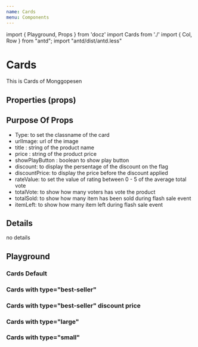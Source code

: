 ```yaml
---
name: Cards
menu: Components
---
```


import { Playground, Props } from 'docz'
import Cards from './'
import { Col, Row } from "antd";
import "antd/dist/antd.less"

# Cards

This is Cards of Monggopesen

## Properties (props)

<Props of={Cards} />

## Purpose Of Props

- Type: to set the classname of the card
- urlImage: url of the image
- title : string of the product name
- price : string of the product price
- showPlayButton : boolean to show play button
- discount: to display the persentage of the discount on the flag
- discountPrice: to display the price before the discount applied
- rateValue: to set the value of rating between 0 - 5 of the average total vote
- totalVote: to show how many voters has vote the product
- totalSold: to show how many item has been sold during flash sale event
- itemLeft: to show how many item left during flash sale event

## Details

no details

## Playground

### Cards Default

<Playground>
    <Cards
        title={"Sepeda Motor"}
        urlImage={"https://s3.ap-southeast-1.amazonaws.com/bucket-monggopesen/2019-08-15T07:02:04.092Z_574ae245-06c0-49ae-b4d3-33924223a652"}
        price={25283000.00}
        />
</Playground>

### Cards with type="best-seller"

<Playground>
    <Cards
        type="best-seller"
        title={"Sepeda Motor"}
        urlImage={"https://s3.ap-southeast-1.amazonaws.com/bucket-monggopesen/2019-08-15T07:02:04.092Z_574ae245-06c0-49ae-b4d3-33924223a652"}
        price={25283000.00}
    />
</Playground>

### Cards with type="best-seller" discount price

<Playground>
    <Cards
        type="best-seller"
        title={"Sepeda Motor"}
        urlImage={"https://s3.ap-southeast-1.amazonaws.com/bucket-monggopesen/2019-08-15T07:02:04.092Z_574ae245-06c0-49ae-b4d3-33924223a652"}
        price={25283000.00}
        discount="60%"
        discountPrice={300000000.00}
        rateValue={2}
        totalVote={3}
    />
</Playground>

### Cards with type="large"

<Playground>
    <Cards
        type="large"
        title={"Sepeda Motor"}
        urlImage={"https://s3.ap-southeast-1.amazonaws.com/bucket-monggopesen/2019-08-15T07:02:04.092Z_574ae245-06c0-49ae-b4d3-33924223a652"}
        price={25283000.00}
    />
</Playground>

### Cards with type="small"

<Playground>
    <Cards
        type="small"
        title={"Sepeda Motor"}
        urlImage={"https://s3.ap-southeast-1.amazonaws.com/bucket-monggopesen/2019-08-15T07:02:04.092Z_574ae245-06c0-49ae-b4d3-33924223a652"}
        price={25283000.00}
    />
</Playground>
